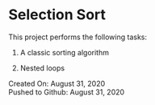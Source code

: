 # Selection Sort

This project performs the following tasks:

1. A classic sorting algorithm

2. Nested loops

Created On: August 31, 2020\
Pushed to Github: August 31, 2020
